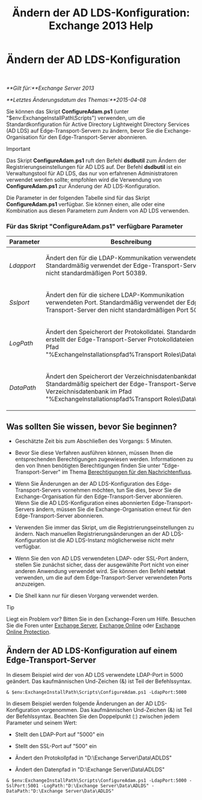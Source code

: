 ﻿---
title: 'Ändern der AD LDS-Konfiguration: Exchange 2013 Help'
TOCTitle: Ändern der AD LDS-Konfiguration
ms:assetid: 381f582c-15ec-43bc-b674-5399fad72c97
ms:mtpsurl: https://technet.microsoft.com/de-de/library/Aa997269(v=EXCHG.150)
ms:contentKeyID: 61180466
ms.date: 04/24/2018
mtps_version: v=EXCHG.150
ms.translationtype: HT
---

# Ändern der AD LDS-Konfiguration

 

_**Gilt für:**Exchange Server 2013_

_**Letztes Änderungsdatum des Themas:**2015-04-08_

Sie können das Skript **ConfigureAdam.ps1** (unter "$env:ExchangeInstallPath\\Scripts") verwenden, um die Standardkonfiguration für Active Directory Lightweight Directory Services (AD LDS) auf Edge-Transport-Servern zu ändern, bevor Sie die Exchange-Organisation für den Edge-Transport-Server abonnieren.


> [!IMPORTANT]
> Das Skript <STRONG>ConfigureAdam.ps1</STRONG> ruft den Befehl <STRONG>dsdbutil</STRONG> zum Ändern der Registrierungseinstellungen für AD&nbsp;LDS auf. Der Befehl <STRONG>dsdbutil</STRONG> ist ein Verwaltungstool für AD&nbsp;LDS, das nur von erfahrenen Administratoren verwendet werden sollte; empfohlen wird die Verwendung von <STRONG>ConfigureAdam.ps1</STRONG> zur Änderung der AD&nbsp;LDS-Konfiguration.



Die Parameter in der folgenden Tabelle sind für das Skript **ConfigureAdam.ps1** verfügbar. Sie können einen, alle oder eine Kombination aus diesen Parametern zum Ändern von AD LDS verwenden.

### Für das Skript "ConfigureAdam.ps1" verfügbare Parameter

<table>
<colgroup>
<col style="width: 50%" />
<col style="width: 50%" />
</colgroup>
<thead>
<tr class="header">
<th>Parameter</th>
<th>Beschreibung</th>
</tr>
</thead>
<tbody>
<tr class="odd">
<td><p><em>Ldapport</em></p></td>
<td><p>Ändert den für die LDAP-Kommunikation verwendeten Port. Standardmäßig verwendet der Edge-Transport-Server den nicht standardmäßigen Port 50389.</p></td>
</tr>
<tr class="even">
<td><p><em>Sslport</em></p></td>
<td><p>Ändert den für die sichere LDAP-Kommunikation verwendeten Port. Standardmäßig verwendet der Edge-Transport-Server den nicht standardmäßigen Port 50636.</p></td>
</tr>
<tr class="odd">
<td><p><em>LogPath</em></p></td>
<td><p>Ändert den Speicherort der Protokolldatei. Standardmäßig erstellt der Edge-Transport-Server Protokolldateien im Pfad &quot;%ExchangeInstallationspfad%Transport Roles\Data\adam&quot;.</p></td>
</tr>
<tr class="even">
<td><p><em>DataPath</em></p></td>
<td><p>Ändert den Speicherort der Verzeichnisdatenbankdatei. Standardmäßig speichert der Edge-Transport-Server die Verzeichnisdatenbank im Pfad &quot;%ExchangeInstallationspfad%Transport Roles\Data\adam&quot;.</p></td>
</tr>
</tbody>
</table>


## Was sollten Sie wissen, bevor Sie beginnen?

  - Geschätzte Zeit bis zum Abschließen des Vorgangs: 5 Minuten.

  - Bevor Sie diese Verfahren ausführen können, müssen Ihnen die entsprechenden Berechtigungen zugewiesen werden. Informationen zu den von Ihnen benötigten Berechtigungen finden Sie unter "Edge-Transport-Server" im Thema [Berechtigungen für den Nachrichtenfluss](mail-flow-permissions-exchange-2013-help.md).

  - Wenn Sie Änderungen an der AD LDS-Konfiguration des Edge-Transport-Servers vornehmen möchten, tun Sie dies, bevor Sie die Exchange-Organisation für den Edge-Transport-Server abonnieren. Wenn Sie die AD LDS-Konfiguration eines abonnierten Edge-Transport-Servers ändern, müssen Sie die Exchange-Organisation erneut für den Edge-Transport-Server abonnieren.

  - Verwenden Sie immer das Skript, um die Registrierungseinstellungen zu ändern. Nach manuellen Registrierungsänderungen an der AD LDS-Konfiguration ist die AD LDS-Instanz möglicherweise nicht mehr verfügbar.

  - Wenn Sie den von AD LDS verwendeten LDAP- oder SSL-Port ändern, stellen Sie zunächst sicher, dass der ausgewählte Port nicht von einer anderen Anwendung verwendet wird. Sie können den Befehl **netstat** verwenden, um die auf dem Edge-Transport-Server verwendeten Ports anzuzeigen.

  - Die Shell kann nur für diesen Vorgang verwendet werden.


> [!TIP]
> Liegt ein Problem vor? Bitten Sie in den Exchange-Foren um Hilfe. Besuchen Sie die Foren unter <A href="https://go.microsoft.com/fwlink/p/?linkid=60612">Exchange Server</A>, <A href="https://go.microsoft.com/fwlink/p/?linkid=267542">Exchange Online</A> oder <A href="https://go.microsoft.com/fwlink/p/?linkid=285351">Exchange Online Protection</A>.



## Ändern der AD LDS-Konfiguration auf einem Edge-Transport-Server

In diesem Beispiel wird der von AD LDS verwendete LDAP-Port in 5000 geändert. Das kaufmännischen Und-Zeichen (&) ist Teil der Befehlssyntax.

    & $env:ExchangeInstallPath\Scripts\ConfigureAdam.ps1 -LdapPort:5000

In diesem Beispiel werden folgende Änderungen an der AD LDS-Konfiguration vorgenommen. Das kaufmännischen Und-Zeichen (&) ist Teil der Befehlssyntax. Beachten Sie den Doppelpunkt (:) zwischen jedem Parameter und seinem Wert:

  - Stellt den LDAP-Port auf "5000" ein

  - Stellt den SSL-Port auf "500" ein

  - Ändert den Protokollpfad in "D:\\Exchange Server\\Data\\ADLDS"

  - Ändert den Datenpfad in "D:\\Exchange Server\\Data\\ADLDS"

<!-- end list -->

    & $env:ExchangeInstallPath\Scripts\ConfigureAdam.ps1 -LdapPort:5000 -SslPort:5001 -LogPath:"D:\Exchange Server\Data\ADLDS" -DataPath:"D:\Exchange Server\Data\ADLDS"

